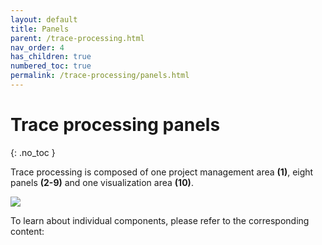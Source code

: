 ```yaml
---
layout: default
title: Panels
parent: /trace-processing.html
nav_order: 4
has_children: true
numbered_toc: true
permalink: /trace-processing/panels.html
---
```


# Trace processing panels
{: .no_toc }

Trace processing is composed of one project management area **(1)**, eight panels **(2-9)** and one visualization area **(10)**.

<a class="plain" href="../assets/images/gui/panel-trace-processing.png"><img src="../assets/images/gui/panel-trace-processing.png" /></a>

To learn about individual components, please refer to the corresponding content: